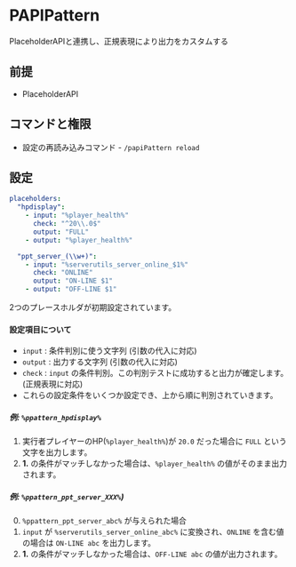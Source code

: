 # PAPIPattern
PlaceholderAPIと連携し、正規表現により出力をカスタムする

## 前提
- PlaceholderAPI

## コマンドと権限
- 設定の再読み込みコマンド - `/papiPattern reload`

## 設定
```yml
placeholders:
  "hpdisplay":
    - input: "%player_health%"
      check: "^20\\.0$"
      output: "FULL"
    - output: "%player_health%"

  "ppt_server_(\\w+)":
    - input: "%serverutils_server_online_$1%"
      check: "ONLINE"
      output: "ON-LINE $1"
    - output: "OFF-LINE $1"
```

2つのプレースホルダが初期設定されています。


#### 設定項目について
- `input` : 条件判別に使う文字列 (引数の代入に対応)
- `output` : 出力する文字列 (引数の代入に対応)
- `check` : `input` の条件判別。この判別テストに成功すると出力が確定します。(正規表現に対応)
- これらの設定条件をいくつか設定でき、上から順に判別されていきます。
##### 例: `%ppattern_hpdisplay%`
1. 実行者プレイヤーのHP(`%player_health%`)が `20.0` だった場合に `FULL` という文字を出力します。
2. **1.** の条件がマッチしなかった場合は、`%player_health%` の値がそのまま出力されます。
##### 例: `%ppattern_ppt_server_XXX%`)
0. `%ppattern_ppt_server_abc%` が与えられた場合
1. `input` が `%serverutils_server_online_abc%` に変換され、`ONLINE` を含む値の場合は `ON-LINE abc` を出力します。
2. **1.** の条件がマッチしなかった場合は、`OFF-LINE abc` の値が出力されます。

